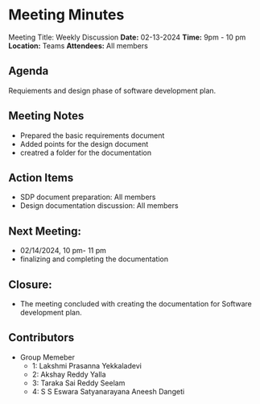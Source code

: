 # Meeting Minutes
Meeting Title: Weekly Discussion
**Date:**  02-13-2024
**Time:** 9pm - 10 pm
**Location:** Teams
**Attendees:** All members
## Agenda
Requiements and design phase of software development plan.
## Meeting Notes
- Prepared the basic requirements document
- Added points for the design document
- creatred a folder for the documentation
## Action Items
* SDP document preparation: All members
* Design documentation discussion: All members
## Next Meeting:
- 02/14/2024, 10 pm- 11 pm
- finalizing and completing the documentation
## Closure:
- The meeting concluded with creating the documentation for Software development plan.

## Contributors
* Group Memeber 
    * 1: Lakshmi Prasanna Yekkaladevi
    * 2: Akshay Reddy Yalla
    * 3: Taraka Sai Reddy Seelam
    * 4: S S Eswara Satyanarayana Aneesh Dangeti